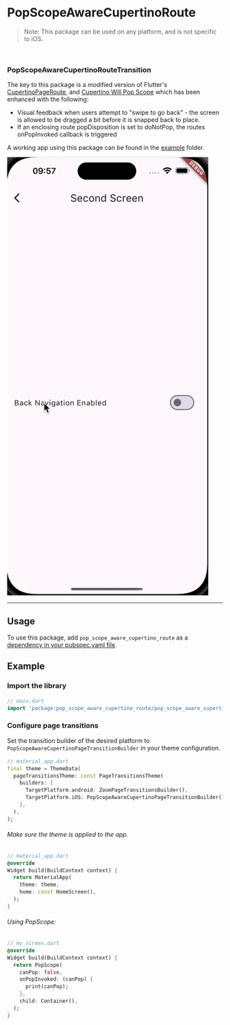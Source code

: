 # PopScopeAwareCupertinoRoute

> Note: This package can be used on any platform, and is not specific to iOS.

<br />

### PopScopeAwareCupertinoRouteTransition

The key to this package is a modified version of
Flutter's [CupertinoPageRoute](https://api.flutter.dev/flutter/cupertino/CupertinoPageRoute-class.html),
and [Cupertino Will Pop Scope](https://pub.dev/packages/cupertino_will_pop_scope) which has been
enhanced with the following:

- Visual feedback when users attempt to "swipe to go back" - the screen is allowed to be dragged a bit before it is
  snapped back to place.
- If an enclosing route popDisposition is set to doNotPop, the routes onPopInvoked callback is triggered


A working app using this package can be found in the [example](example/lib/main.dart) folder.

![gif displaying the function of the package](example.gif)


-------

## Usage

To use this package, add `pop_scope_aware_cupertino_route` as
a [dependency in your pubspec.yaml file](https://flutter.io/using-packages/).

## Example

### Import the library

``` dart
// main.dart
import 'package:pop_scope_aware_cupertino_route/pop_scope_aware_cupertino_route.dart';
```

### Configure page transitions

Set the transition builder of the desired platform to `PopScopeAwareCupertinoPageTransitionBuilder` in your theme
configuration.

```dart
// material_app.dart
final theme = ThemeData(
  pageTransitionsTheme: const PageTransitionsTheme(
    builders: {
      TargetPlatform.android: ZoomPageTransitionsBuilder(),
      TargetPlatform.iOS: PopScopeAwareCupertinoPageTransitionBuilder(),
    },
  ),
);

```

###### Make sure the theme is applied to the app.

```dart
// material_app.dart
@override
Widget build(BuildContext context) {
  return MaterialApp(
    theme: theme,
    home: const HomeScreen(),
  );
}
```

###### Using PopScope:

```dart
// my_screen.dart
@override
Widget build(BuildContext context) {
  return PopScope(
    canPop: false,
    onPopInvoked: (canPop) {
      print(canPop);
    },
    child: Container(),
  );
}
```
